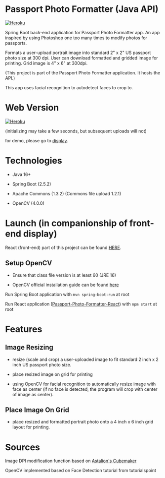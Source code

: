 # Passport Photo Formatter (Java API)

[![Heroku](https://pyheroku-badge.herokuapp.com/?app=formatter-passport&style=flat)](https://formatter-passport.herokuapp.com/)

Spring Boot back-end application for Passport Photo Formatter app. An app inspired by using Photoshop one too many times to modify photos for passports.

Formats a user-upload portrait image into standard 2" x 2" US passport photo size at 300 dpi. User can download formatted and gridded image for printing. Grid image is 4" x 6" at 300dpi. 

(This project is part of the Passport Photo Formatter application. It hosts the API.)

This app uses facial recognition to autodetect faces to crop to.

# Web Version

[![Heroku](https://pyheroku-badge.herokuapp.com/?app=formatter-passport&style=flat)](https://formatter-passport.herokuapp.com/)

(initializing may take a few seconds, but subsequent uploads will not)

for demo, please go to [display](https://github.com/sophieqguan/passport-photo-formatter-React).

# Technologies

- Java 16+

- Spring Boot (2.5.2)

- Apache Commons (1.3.2) (Commons file upload 1.2.1)

- OpenCV (4.0.0)


# Launch (in companionship of front-end display)
React (front-end) part of this project can be found [HERE](https://github.com/sophieqguan/passport-photo-formatter-React).
## Setup OpenCV

- Ensure that class file version is at least 60 (JRE 16) 

- OpenCV official installation guide can be found [here](https://opencv-java-tutorials.readthedocs.io/en/latest/01-installing-opencv-for-java.html)

Run Spring Boot application with `mvn spring-boot:run` at root

Run React application ([Passport-Photo-Formatter-React](https://github.com/sophieqguan/passport-photo-formatter-React)) with `npm start` at root


# Features

## Image Resizing

- resize (scale and crop) a user-uploaded image to fit standard 2 inch x 2 inch US passport photo size.

- place resized image on grid for printing

- using OpenCV for facial recognition to automatically resize image with face as center (if no face is detected, the program will crop with center of image as center).

## Place Image On Grid

- place resized and formatted portrait photo onto a 4 inch x 6 inch grid layout for printing. 


# Sources

Image DPI modification function based on [Astalion's Cubemaker](https://github.com/Astalion/CubeMaker)

OpenCV implemented based on Face Detection tutorial from tutorialspoint



